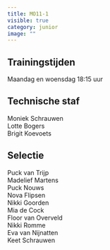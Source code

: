```yaml
---
title: MO11-1
visible: true
category: junior
image: ""
---
```

## Trainingstijden

Maandag en woensdag 18:15 uur

## Technische staf

M﻿oniek Schrauwen\
L﻿otte Bogers\
B﻿rigit Koevoets

## Selectie

P﻿uck van Trijp\
M﻿adelief Martens\
P﻿uck Nouws\
N﻿ova Flipsen\
N﻿ikki Goorden\
M﻿ia de Cock\
F﻿loor van Overveld\
N﻿ikki Romme\
E﻿va van Nijnatten\
K﻿eet Schrauwen